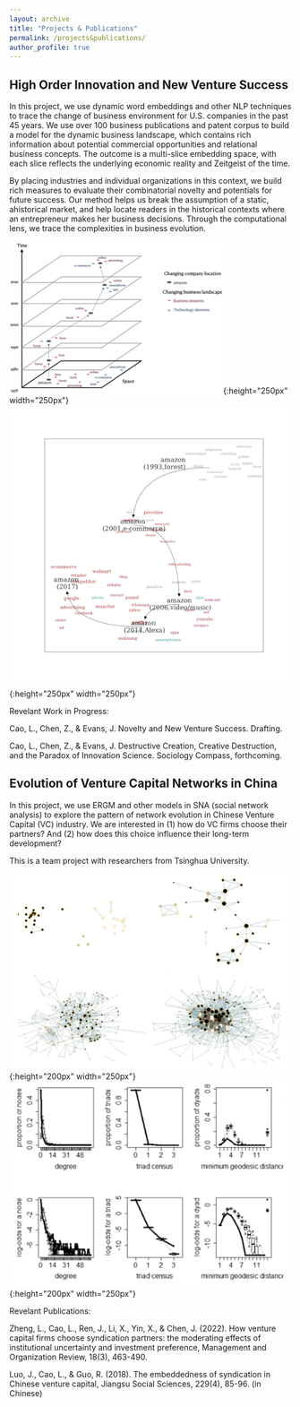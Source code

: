 ```yaml
---
layout: archive
title: "Projects & Publications"
permalink: /projects&publications/
author_profile: true
---
```


High Order Innovation and New Venture Success
-----
In this project, we use dynamic word embeddings and other NLP techniques to trace the change of business environment for U.S. companies in the past 45 years. We use over 100 business publications and patent corpus to build a model for the dynamic business landscape, which contains rich information about potential commercial opportunities and relational business concepts. The outcome is a multi-slice embedding space, with each slice reflects the underlying economic reality and Zeitgeist of the time.

By placing industries and individual organizations in this context, we build rich measures to evaluate their combinatorial novelty and potentials for future success. Our method helps us break the assumption of a static, ahistorical market, and help locate readers in the historical contexts where an entrepreneur makes her business decisions. Through the computational lens, we trace the complexities in business evolution.

![amazon1](amazon1.png){:height="250px" width="250px"}![amazon2](amazon2.png){:height="250px" width="250px"}

Revelant Work in Progress:

Cao, L., Chen, Z., & Evans, J. Novelty and New Venture Success. Drafting.

Cao, L., Chen, Z., & Evans, J. Destructive Creation, Creative Destruction, and the Paradox of Innovation Science. Sociology Compass, forthcoming.


Evolution of Venture Capital Networks in China
------
In this project, we use ERGM and other models in SNA (social network analysis) to explore the pattern of network evolution in Chinese Venture Capital (VC) industry. We are interested in (1) how do VC firms choose their partners? And (2) how does this choice influence their long-term development?

This is a team project with researchers from Tsinghua University.

![ERGM1](ERGM1.png){:height="200px" width="250px"}![ERGM2](ERGM2.png){:height="200px" width="250px"}

Revelant Publications:

Zheng, L., Cao, L., Ren, J., Li, X., Yin, X., & Chen, J. (2022). How venture capital firms choose syndication partners: the moderating effects of institutional uncertainty and investment preference, Management and Organization Review, 18(3), 463-490. 

Luo, J., Cao, L., & Guo, R. (2018). The embeddedness of syndication in Chinese venture capital, Jiangsu Social Sciences, 229(4), 85-96. (in Chinese)